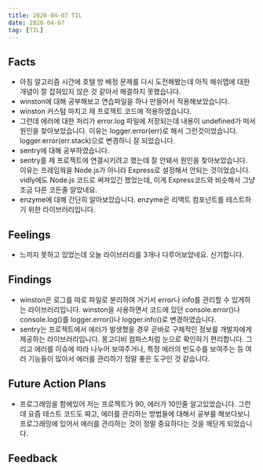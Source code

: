 ```yaml
---
title: 2020-04-07 TIL
date: 2020-04-07
tag: [TIL]
---
```


## Facts

- 아침 알고리즘 시간에 호텔 방 배정 문제를 다시 도전해봤는데 아직 해쉬맵에 대한 개념이 잘 잡혀있지 않은 것 같아서 해결하지 못했습니다.
- winston에 대해 공부해보고 연습파일을 하나 만들어서 적용해보았습니다.
- winston 커스텀 마치고 제 프로젝트 코드에 적용하였습니다.
- 그런데 에러에 대한 처리가 error.log 파일에 저장되는데 내용이 undefined가 떠서 원인을 찾아보았습니다. 이유는 logger.error(err)로 해서 그런것이었습니다. logger.error(err.stack)으로 변경하니 잘 되었습니다.
- sentry에 대해 공부하였습니다.
- sentry를 제 프로젝트에 연결시키려고 했는데 잘 안돼서 원인을 찾아보았습니다. 이유는 프레임웍을 Node.js가 아니라 Express로 설정해서 안되는 것이었습니다. vidly에도 Node.js 코드로 써져있긴 했었는데, 이게 Express코드와 비슷해서 그냥 조금 다른 코든줄 알았네요.
- enzyme에 대해 간단히 알아보았습니다. enzyme은 리액트 컴포넌트를 테스트하기 위한 라이브러리입니다.

## Feelings

- 느끼지 못하고 있었는데 오늘 라이브러리를 3개나 다루어보았네요. 신기합니다.

## Findings

- winston은 로그를 따로 파일로 분리하여 거기서 error나 info를 관리할 수 있게하는 라이브러리입니다. winston을 사용하면서 코드에 있던 console.error()나 console.log()를 logger.error()나 logger.info()로 변경하였습니다.
- sentry는 프로젝트에서 에러가 발생했을 경우 곧바로 구체적인 정보를 개발자에게 제공하는 라이브러리입니다. 몽고디비 컴파스처럼 눈으로 확인하기 편리합니다. 그리고 에러를 이슈에 따라 나누어 보여주거나, 특정 에러의 빈도수를 보여주는 등 여러 기능들이 많아서 에러를 관리하기 정말 좋은 도구인 것 같습니다.

## Future Action Plans

- 프로그래밍을 함에있어 저는 프로젝트가 90, 에러가 10인줄 알고있었습니다. 그런데 요즘 테스트 코드도 짜고, 에러를 관리하는 방법들에 대해서 공부를 해보다보니 프로그래밍에 있어서 에러를 관리하는 것이 정말 중요하다는 것을 깨닫게 되었습니다.

## Feedback
